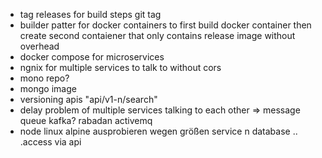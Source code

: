 * tag releases for build steps git tag
* builder patter for docker containers to first build docker container then create second contaiener that only contains release image without overhead
* docker compose for microservices
* ngnix for multiple services to talk to without cors
* mono repo?
* mongo image 
* versioning apis "api/v1-n/search"
* delay problem of multiple services talking to each other => message queue kafka? rabadan activemq
* node linux alpine ausprobieren wegen größen service n database .. .access via api